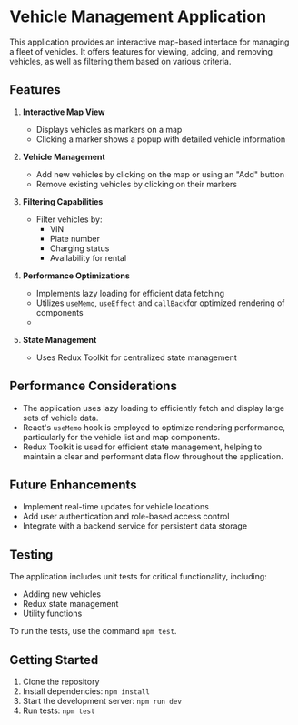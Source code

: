 # Vehicle Management Application

This application provides an interactive map-based interface for managing a fleet of vehicles. It offers features for viewing, adding, and removing vehicles, as well as filtering them based on various criteria.

## Features

1. **Interactive Map View**

   - Displays vehicles as markers on a map
   - Clicking a marker shows a popup with detailed vehicle information

2. **Vehicle Management**

   - Add new vehicles by clicking on the map or using an "Add" button
   - Remove existing vehicles by clicking on their markers

3. **Filtering Capabilities**

   - Filter vehicles by:
     - VIN
     - Plate number
     - Charging status
     - Availability for rental

4. **Performance Optimizations**

   - Implements lazy loading for efficient data fetching
   - Utilizes `useMemo`, `useEffect` and `callBack`for optimized rendering of components
   -

5. **State Management**
   - Uses Redux Toolkit for centralized state management

## Performance Considerations

- The application uses lazy loading to efficiently fetch and display large sets of vehicle data.
- React's `useMemo` hook is employed to optimize rendering performance, particularly for the vehicle list and map components.
- Redux Toolkit is used for efficient state management, helping to maintain a clear and performant data flow throughout the application.

## Future Enhancements

- Implement real-time updates for vehicle locations
- Add user authentication and role-based access control
- Integrate with a backend service for persistent data storage

## Testing

The application includes unit tests for critical functionality, including:

- Adding new vehicles
- Redux state management
- Utility functions

To run the tests, use the command `npm test`.

## Getting Started

1. Clone the repository
2. Install dependencies: `npm install`
3. Start the development server: `npm run dev`
4. Run tests: `npm test`
